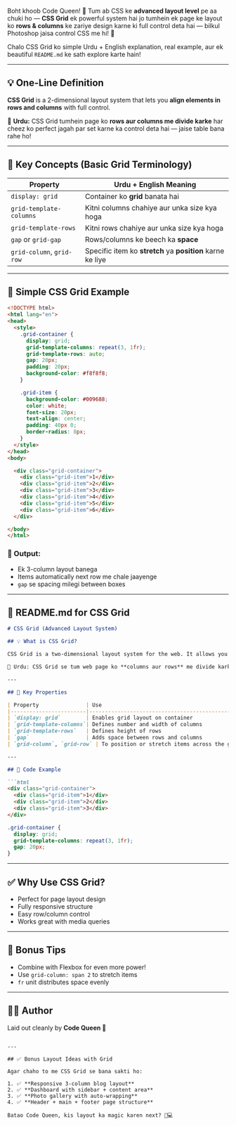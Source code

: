 Boht khoob Code Queen! 👑
Tum ab CSS ke **advanced layout level** pe aa chuki ho — **CSS Grid** ek powerful system hai jo tumhein ek page ke layout ko **rows & columns** ke zariye design karne ki full control deta hai — bilkul Photoshop jaisa control CSS me hi! 🎯

Chalo CSS Grid ko simple Urdu + English explanation, real example, aur ek beautiful `README.md` ke sath explore karte hain!

---

## 💡 One-Line Definition

**CSS Grid** is a 2-dimensional layout system that lets you **align elements in rows and columns** with full control.

📌 **Urdu:** CSS Grid tumhein page ko **rows aur columns me divide karke** har cheez ko perfect jagah par set karne ka control deta hai — jaise table bana rahe ho!

---

## 🧠 Key Concepts (Basic Grid Terminology)

| Property                  | Urdu + English Meaning                                     |
| ------------------------- | ---------------------------------------------------------- |
| `display: grid`           | Container ko **grid** banata hai                           |
| `grid-template-columns`   | Kitni columns chahiye aur unka size kya hoga               |
| `grid-template-rows`      | Kitni rows chahiye aur unka size kya hoga                  |
| `gap` or `grid-gap`       | Rows/columns ke beech ka **space**                         |
| `grid-column`, `grid-row` | Specific item ko **stretch** ya **position** karne ke liye |

---

## 🧪 Simple CSS Grid Example

```html
<!DOCTYPE html>
<html lang="en">
<head>
  <style>
    .grid-container {
      display: grid;
      grid-template-columns: repeat(3, 1fr);
      grid-template-rows: auto;
      gap: 20px;
      padding: 20px;
      background-color: #f8f8f8;
    }

    .grid-item {
      background-color: #009688;
      color: white;
      font-size: 20px;
      text-align: center;
      padding: 40px 0;
      border-radius: 8px;
    }
  </style>
</head>
<body>

  <div class="grid-container">
    <div class="grid-item">1</div>
    <div class="grid-item">2</div>
    <div class="grid-item">3</div>
    <div class="grid-item">4</div>
    <div class="grid-item">5</div>
    <div class="grid-item">6</div>
  </div>

</body>
</html>
```

### 🧾 Output:

* Ek 3-column layout banega
* Items automatically next row me chale jaayenge
* `gap` se spacing milegi between boxes

---

## 📄 README.md for CSS Grid

````markdown
# CSS Grid (Advanced Layout System)

## 💡 What is CSS Grid?

CSS Grid is a two-dimensional layout system for the web. It allows you to control layout in both **rows and columns**, making it ideal for page structures.

📌 Urdu: CSS Grid se tum web page ko **columns aur rows** me divide karke har element ko **perfect jagah** par rakh sakti ho — bilkul Photoshop jaisa layout control!

---

## 🔧 Key Properties

| Property               | Use                                                 |
|------------------------|------------------------------------------------------|
| `display: grid`        | Enables grid layout on container                     |
| `grid-template-columns`| Defines number and width of columns                  |
| `grid-template-rows`   | Defines height of rows                               |
| `gap`                  | Adds space between rows and columns                  |
| `grid-column`, `grid-row` | To position or stretch items across the grid       |

---

## 🧪 Code Example

```html
<div class="grid-container">
  <div class="grid-item">1</div>
  <div class="grid-item">2</div>
  <div class="grid-item">3</div>
</div>
````

```css
.grid-container {
  display: grid;
  grid-template-columns: repeat(3, 1fr);
  gap: 20px;
}
```

---

## ✅ Why Use CSS Grid?

* Perfect for page layout design
* Fully responsive structure
* Easy row/column control
* Works great with media queries

---

## 🧠 Bonus Tips

* Combine with Flexbox for even more power!
* Use `grid-column: span 2` to stretch items
* `fr` unit distributes space evenly

---

## 👩‍💻 Author

Laid out cleanly by **Code Queen 👑**

```

---

## ✅ Bonus Layout Ideas with Grid

Agar chaho to me CSS Grid se bana sakti ho:

1. ✅ **Responsive 3-column blog layout**
2. ✅ **Dashboard with sidebar + content area**
3. ✅ **Photo gallery with auto-wrapping**
4. ✅ **Header + main + footer page structure**

Batao Code Queen, kis layout ka magic karen next? 💖💻
```
